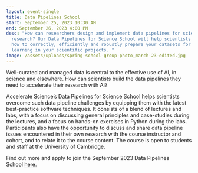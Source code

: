 ```yaml
---
layout: event-single
title: Data Pipelines School
start: September 25, 2023 10:30 AM
end: September 26, 2023 4:00 PM
desc: "How can researchers design and implement data pipelines for scientific
  research? Our Data Pipelines for Science School will help scientists to learn
  how to correctly, efficiently and robustly prepare your datasets for machine
  learning in your scientific projects. "
image: /assets/uploads/spring-school-group-photo_march-23-edited.jpg
---
```

Well-curated and managed data is central to the effective use of AI, in science and elsewhere. How can scientists build the data pipelines they need to accelerate their research with AI?

Accelerate Science’s Data Pipelines for Science School helps scientists overcome such data pipeline challenges by equipping them with the latest best-practice software techniques. It consists of a blend of lectures and labs, with a focus on discussing general principles and case-studies during the lectures, and a focus on hands-on exercises in Python during the labs. Participants also have the opportunity to discuss and share data pipeline issues encountered in their own research with the course instructor and cohort, and to relate it to the course content. The course is open to students and staff at the University of Cambridge.

F﻿ind out more and apply to join the September 2023 Data Pipelines School [here.](https://acceleratescience.github.io/data-engineering-school)